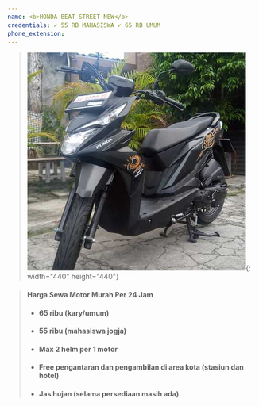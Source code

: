 ```yaml
---
name: <b>HONDA BEAT STREET NEW</b>
credentials: ✓ 55 RB MAHASISWA ✓ 65 RB UMUM
phone_extension:
---
```


> ![](/uploads/beat-trail.jpg){: width="440" height="440"}

> #### **Harga Sewa Motor Murah Per 24 Jam**
>
>
> * #### 65 ribu (kary/umum)
> * #### 55 ribu (mahasiswa jogja)
> * #### Max 2 helm per 1 motor
> * #### Free pengantaran dan pengambilan di area kota (stasiun dan hotel)
> * #### Jas hujan (selama persediaan masih ada)